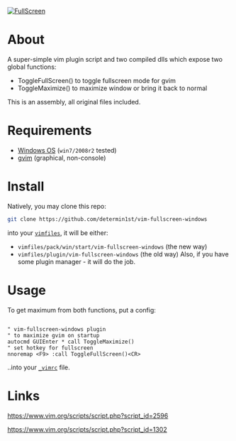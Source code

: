 [![FullScreen](https://raw.githack.com/determin1st/vim-fullscreen-windows/master/logo.png)](https://youtu.be/ER5JYFKkYDg)

# About

A super-simple vim plugin script and two compiled dlls
which expose two global functions:

- ToggleFullScreen() to toggle fullscreen mode for gvim
- ToggleMaximize() to maximize window or bring it back to normal

This is an assembly, all original files included.

# Requirements

- [Windows OS](https://youtu.be/rRm0NDo1CiY) (`win7/2008r2` tested)
- [gvim](https://vi.stackexchange.com/questions/2455/what-additional-features-do-gvim-and-or-macvim-offer-compared-to-vim-inside-a-te) (graphical, non-console)

# Install

Natively, you may clone this repo:
```bash
git clone https://github.com/determin1st/vim-fullscreen-windows
```
into your [`vimfiles`](https://stackoverflow.com/questions/37630062/two-vimfiles-directories-where-do-i-install-my-plugins),
it will be either:
- `vimfiles/pack/win/start/vim-fullscreen-windows` (the new way)
- `vimfiles/plugin/vim-fullscreen-windows` (the old way)
Also, if you have some plugin manager - it will do the job.

# Usage

To get maximum from both functions, put a config:
```vim

" vim-fullscreen-windows plugin
" to maximize gvim on startup
autocmd GUIEnter * call ToggleMaximize()
" set hotkey for fullscreen
nnoremap <F9> :call ToggleFullScreen()<CR>

```
..into your [`_vimrc`](https://stackoverflow.com/questions/10921441/where-is-my-vimrc-file) file.

# Links

https://www.vim.org/scripts/script.php?script_id=2596

https://www.vim.org/scripts/script.php?script_id=1302



